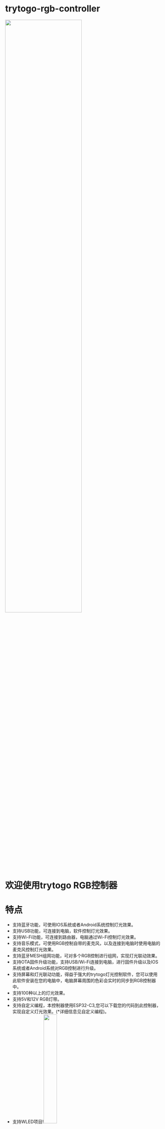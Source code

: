 # trytogo-rgb-controller
<img src="https://user-images.githubusercontent.com/18089130/208124216-ba9a4bf1-2394-4bc0-ba00-2f756c8631b5.png" width="70%">

# 欢迎使用trytogo RGB控制器
# 特点
- 支持蓝牙功能，可使用IOS系统或者Android系统控制灯光效果。
- 支持USB功能，可连接到电脑，软件控制灯光效果。
- 支持Wi-Fi功能，可连接到路由器，电脑通过Wi-Fi控制灯光效果。
- 支持音乐模式，可使用RGB控制自带的麦克风，以及连接到电脑时使用电脑的麦克风控制灯光效果。
- 支持蓝牙MESH组网功能，可对多个RGB控制进行组网，实现灯光联动效果。
- 支持OTA固件升级功能，支持USB/Wi-Fi连接到电脑，进行固件升级以及IOS系统或者Android系统对RGB控制进行升级。
- 支持屏幕和灯光联动功能，得益于强大的trytogo灯光控制软件，您可以使用此软件安装在您的电脑中，电脑屏幕周围的色彩会实时的同步到RGB控制器中。
- 支持100种以上的灯光效果。
- 支持5V和12V RGB灯带。
- 支持自定义编程，本控制器使用ESP32-C3,您可以下载您的代码到此控制器，实现自定义灯光效果。(*详细信息见自定义编程)。
- 支持WLED项目!<img src="https://user-images.githubusercontent.com/18089130/208125268-f7448d46-ddf4-4e56-a27e-9d1afd46fe79.png" width="30%">

# trytogo PC软件
<img src="https://user-images.githubusercontent.com/18089130/208131541-b0282a85-97fa-4560-b975-3502fcfb1922.png" width="70%">

# IOS和Android软件
<img src="https://user-images.githubusercontent.com/18089130/208132832-7bd9fc73-cd51-41f0-863b-b9d6504cca79.jpg" width="30%">
